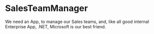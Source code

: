 # SalesTeamManager
We need an App, to manage our Sales teams, and, like all good internal Enterprise App, .NET, Microsoft is our best friend.
